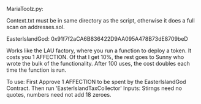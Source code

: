MariaToolz.py: 

Context.txt must be in same directory as the script, otherwise it does a full scan on addresses.sol.



EasterIslandGod: 0x91f7f2aCA6B836422D9AA095A478B73dE8709beD

Works like the LAU factory, where you run a function to deploy a token. It costs you 1 AFFECTION. Of that I get 10%, the rest goes to Sunny who wrote the bulk of the functionality. After 100 uses, the cost doubles each time the function is run.

To use: First Approve 1 AFFECTION to be spent by the EasterIslandGod Contract.
        Then run 'EasterIslandTaxCollector'
        Inputs: Stirngs need no quotes, numbers need not add 18 zeroes.

